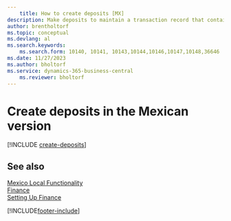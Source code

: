 ```yaml
---
    title: How to create deposits [MX]
description: Make deposits to maintain a transaction record that contains information that can be applied to outstanding invoices and credit memos with the Mexican version.
author: brentholtorf
ms.topic: conceptual
ms.devlang: al
ms.search.keywords:
    ms.search.form: 10140, 10141, 10143,10144,10146,10147,10148,36646
ms.date: 11/27/2023
ms.author: bholtorf
ms.service: dynamics-365-business-central
    ms.reviewer: bholtorf
---
```

# Create deposits in the Mexican version

[!INCLUDE [create-deposits](../includes/CAMXUS/create-deposits.md)]

## See also

[Mexico Local Functionality](mexico-local-functionality.md)  
[Finance](../../finance.md)  
[Setting Up Finance](../../finance.md)  


[!INCLUDE[footer-include](../../includes/footer-banner.md)]